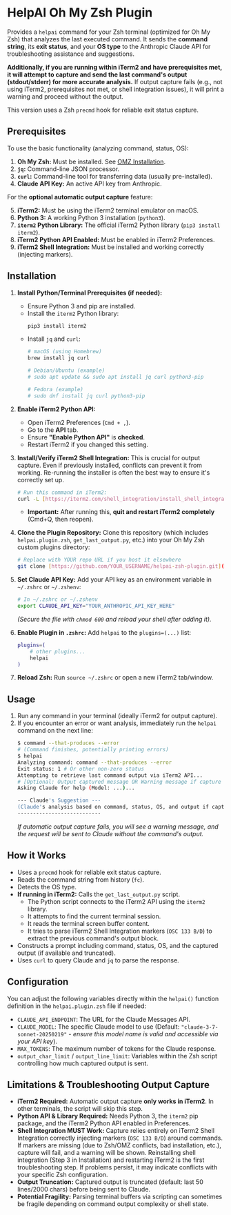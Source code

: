# HelpAI Oh My Zsh Plugin

Provides a `helpai` command for your Zsh terminal (optimized for Oh My Zsh) that analyzes the last executed command. It sends the **command string**, its **exit status**, and your **OS type** to the Anthropic Claude API for troubleshooting assistance and suggestions.

**Additionally, if you are running within iTerm2 and have prerequisites met, it will attempt to capture and send the last command's output (stdout/stderr) for more accurate analysis.** If output capture fails (e.g., not using iTerm2, prerequisites not met, or shell integration issues), it will print a warning and proceed without the output.

This version uses a Zsh `precmd` hook for reliable exit status capture.

## Prerequisites

To use the basic functionality (analyzing command, status, OS):

1.  **Oh My Zsh:** Must be installed. See [OMZ Installation](https://ohmyz.sh/#install).
2.  **`jq`:** Command-line JSON processor.
3.  **`curl`:** Command-line tool for transferring data (usually pre-installed).
4.  **Claude API Key:** An active API key from Anthropic.

For the **optional automatic output capture** feature:

5.  **iTerm2:** Must be using the iTerm2 terminal emulator on macOS.
6.  **Python 3:** A working Python 3 installation (`python3`).
7.  **`iterm2` Python Library:** The official iTerm2 Python library (`pip3 install iterm2`).
8.  **iTerm2 Python API Enabled:** Must be enabled in iTerm2 Preferences.
9.  **iTerm2 Shell Integration:** Must be installed and working correctly (injecting markers).

## Installation

1.  **Install Python/Terminal Prerequisites (if needed):**
    * Ensure Python 3 and pip are installed.
    * Install the `iterm2` Python library:
        ```bash
        pip3 install iterm2
        ```
    * Install `jq` and `curl`:
        ```bash
        # macOS (using Homebrew)
        brew install jq curl

        # Debian/Ubuntu (example)
        # sudo apt update && sudo apt install jq curl python3-pip

        # Fedora (example)
        # sudo dnf install jq curl python3-pip
        ```

2.  **Enable iTerm2 Python API:**
    * Open iTerm2 Preferences (`Cmd + ,`).
    * Go to the **API** tab.
    * Ensure **"Enable Python API"** is **checked**.
    * Restart iTerm2 if you changed this setting.

3.  **Install/Verify iTerm2 Shell Integration:** This is crucial for output capture. Even if previously installed, conflicts can prevent it from working. Re-running the installer is often the best way to ensure it's correctly set up.
    ```bash
    # Run this command in iTerm2:
    curl -L [https://iterm2.com/shell_integration/install_shell_integration.sh](https://iterm2.com/shell_integration/install_shell_integration.sh) | bash
    ```
    * **Important:** After running this, **quit and restart iTerm2 completely** (Cmd+Q, then reopen).

4.  **Clone the Plugin Repository:**
    Clone this repository (which includes `helpai.plugin.zsh`, `get_last_output.py`, etc.) into your Oh My Zsh custom plugins directory:
    ```bash
    # Replace with YOUR repo URL if you host it elsewhere
    git clone [https://github.com/YOUR_USERNAME/helpai-zsh-plugin.git](https://github.com/YOUR_USERNAME/helpai-zsh-plugin.git) ${ZSH_CUSTOM:-~/.oh-my-zsh/custom}/plugins/helpai
    ```

5.  **Set Claude API Key:** Add your API key as an environment variable in `~/.zshrc` or `~/.zshenv`:
    ```bash
    # In ~/.zshrc or ~/.zshenv
    export CLAUDE_API_KEY="YOUR_ANTHROPIC_API_KEY_HERE"
    ```
    *(Secure the file with `chmod 600` and reload your shell after adding it).*

6.  **Enable Plugin in `.zshrc`:** Add `helpai` to the `plugins=(...)` list:
    ```zsh
    plugins=(
        # other plugins...
        helpai
    )
    ```

7.  **Reload Zsh:** Run `source ~/.zshrc` or open a new iTerm2 tab/window.

## Usage

1.  Run any command in your terminal (ideally iTerm2 for output capture).
2.  If you encounter an error or want analysis, immediately run the `helpai` command on the next line:
    ```bash
    $ command --that-produces --error
    # (Command finishes, potentially printing errors)
    $ helpai
    Analyzing command: command --that-produces --error
    Exit status: 1 # Or other non-zero status
    Attempting to retrieve last command output via iTerm2 API...
    # [Optional: Output captured message OR Warning message if capture fails]
    Asking Claude for help (Model: ...)...

    --- Claude's Suggestion ---
    (Claude's analysis based on command, status, OS, and output if captured)
    ---------------------------
    ```
    *If automatic output capture fails, you will see a warning message, and the request will be sent to Claude without the command's output.*

## How it Works

* Uses a `precmd` hook for reliable exit status capture.
* Reads the command string from history (`fc`).
* Detects the OS type.
* **If running in iTerm2:** Calls the `get_last_output.py` script.
    * The Python script connects to the iTerm2 API using the `iterm2` library.
    * It attempts to find the current terminal session.
    * It reads the terminal screen buffer content.
    * It tries to parse iTerm2 Shell Integration markers (`OSC 133 B/D`) to extract the previous command's output block.
* Constructs a prompt including command, status, OS, and the captured output (if available and truncated).
* Uses `curl` to query Claude and `jq` to parse the response.

## Configuration

You can adjust the following variables directly within the `helpai()` function definition in the `helpai.plugin.zsh` file if needed:

* `CLAUDE_API_ENDPOINT`: The URL for the Claude Messages API.
* `CLAUDE_MODEL`: The specific Claude model to use (Default: `"claude-3-7-sonnet-20250219"` - *ensure this model name is valid and accessible via your API key*).
* `MAX_TOKENS`: The maximum number of tokens for the Claude response.
* `output_char_limit` / `output_line_limit`: Variables within the Zsh script controlling how much captured output is sent.

## Limitations & Troubleshooting Output Capture

* **iTerm2 Required:** Automatic output capture **only works in iTerm2**. In other terminals, the script will skip this step.
* **Python API & Library Required:** Needs Python 3, the `iterm2` pip package, and the iTerm2 Python API enabled in Preferences.
* **Shell Integration MUST Work:** Capture relies entirely on iTerm2 Shell Integration correctly injecting markers (`OSC 133 B/D`) around commands. If markers are missing (due to Zsh/OMZ conflicts, bad installation, etc.), capture will fail, and a warning will be shown. Reinstalling shell integration (Step 3 in Installation) and restarting iTerm2 is the first troubleshooting step. If problems persist, it may indicate conflicts with your specific Zsh configuration.
* **Output Truncation:** Captured output is truncated (default: last 50 lines/2000 chars) before being sent to Claude.
* **Potential Fragility:** Parsing terminal buffers via scripting can sometimes be fragile depending on command output complexity or shell state.